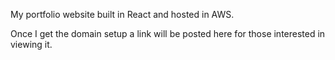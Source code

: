 My portfolio website built in React and hosted in AWS. 

Once I get the domain setup a link will be posted here for those interested in viewing it. 
